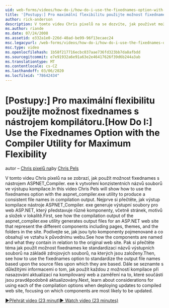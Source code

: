 ```yaml
---
uid: web-forms/videos/how-do-i/how-do-i-use-the-fixednames-option-with-the-compiler-utility-for-maximum-flexibility
title: '[Postupy:] Pro maximální flexibilitu použijte možnost fixednames s nástrojem kompilátoru | Microsoft Docs'
author: rick-anderson
description: V tomto videu Chris pixelů na se dozvíte, jak používat možnost fixednames s nástrojem aspnet_compiler. exe k vytvoření konzistentních názvů souborů v kompilační oj...
ms.author: riande
ms.date: 07/24/2008
ms.assetid: e332a1e0-226d-40ad-be99-96f13ecaec24
msc.legacyurl: /web-forms/videos/how-do-i/how-do-i-use-the-fixednames-option-with-the-compiler-utility-for-maximum-flexibility
msc.type: video
ms.openlocfilehash: 1b58f217716ecbc037aae736fd323bb7da8afbdd
ms.sourcegitcommit: e7e91932a6e91a63e2e46417626f39d6b244a3ab
ms.translationtype: MT
ms.contentlocale: cs-CZ
ms.lasthandoff: 03/06/2020
ms.locfileid: "78642434"
---
```

# <a name="how-do-i-use-the-fixednames-option-with-the-compiler-utility-for-maximum-flexibility"></a><span data-ttu-id="172bc-103">[Postupy:] Pro maximální flexibilitu použijte možnost fixednames s nástrojem kompilátoru.</span><span class="sxs-lookup"><span data-stu-id="172bc-103">[How Do I:] Use the Fixednames Option with the Compiler Utility for Maximum Flexibility</span></span>

<span data-ttu-id="172bc-104">autor – [Chris pixelů na](https://twitter.com/chrispels)</span><span class="sxs-lookup"><span data-stu-id="172bc-104">by [Chris Pels](https://twitter.com/chrispels)</span></span>

<span data-ttu-id="172bc-105">V tomto videu Chris pixelů na se zobrazí, jak použít možnost fixednames s nástrojem ASPNET\_Compiler. exe k vytvoření konzistentních názvů souborů ve výstupu kompilace.</span><span class="sxs-lookup"><span data-stu-id="172bc-105">In this video Chris Pels will show how to use the fixednames option with the aspnet\_compiler.exe utility to produce a consistent file names in compilation output.</span></span> <span data-ttu-id="172bc-106">Nejprve si přečtěte, jak výstup kompilace nástroje ASPNET\_Compiler. exe generuje výstupní soubory pro web ASP.NET, který představuje různé komponenty, včetně stránek, motivů a složek v lokalitě.</span><span class="sxs-lookup"><span data-stu-id="172bc-106">First, see how the compilation output of the aspnet\_compiler.exe utility generates output files for an ASP.NET web site that represent the different components including pages, themes, and the folders in the site.</span></span> <span data-ttu-id="172bc-107">Podívejte se, jak jsou tyto komponenty pojmenované a co obsahují ve vztahu k původnímu webu.</span><span class="sxs-lookup"><span data-stu-id="172bc-107">See how the components are named and what they contain in relation to the original web site.</span></span> <span data-ttu-id="172bc-108">Pak si přečtěte téma jak použít možnost fixednames ke standardizaci názvů výstupních souborů na základě zdrojových souborů, na kterých jsou založeny.</span><span class="sxs-lookup"><span data-stu-id="172bc-108">Then, see how to use the fixednames option to standardize the output file names based upon the source files upon which they are based.</span></span> <span data-ttu-id="172bc-109">Dále se seznamte s důležitými informacemi o tom, jak použít každou z možností kompilace při nasazování aktualizací na kompilovaný web a zaměření na to, které součásti jsou pravděpodobně aktualizovány.</span><span class="sxs-lookup"><span data-stu-id="172bc-109">Next, learn about considerations for using each of the compilation options when deploying updates to compiled web site, focusing on which components are most likely to be updated.</span></span>

[<span data-ttu-id="172bc-110">&#9654;Přehrát video (23 minut)</span><span class="sxs-lookup"><span data-stu-id="172bc-110">&#9654; Watch video (23 minutes)</span></span>](https://channel9.msdn.com/Blogs/ASP-NET-Site-Videos/how-do-i-use-the-fixednames-option-with-the-compiler-utility-for-maximum-flexibility)
